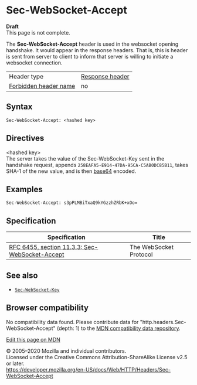 Sec-WebSocket-Accept
====================

**Draft**  
This page is not complete.

The **Sec-WebSocket-Accept** header is used in the websocket opening handshake. It would appear in the response headers. That is, this is header is sent from server to client to inform that server is willing to initiate a websocket connection.

<table><tbody><tr class="odd"><td>Header type</td><td><a href="https://developer.mozilla.org/en-US/docs/Glossary/Response_header">Response header</a></td></tr><tr class="even"><td><a href="https://developer.mozilla.org/en-US/docs/Glossary/Forbidden_header_name">Forbidden header name</a></td><td>no</td></tr></tbody></table>

Syntax
------

    Sec-WebSocket-Accept: <hashed key>

Directives
----------

&lt;hashed key&gt;  
The server takes the value of the Sec-WebSocket-Key sent in the handshake request, appends `258EAFA5-E914-47DA-95CA-C5AB0DC85B11`, takes SHA-1 of the new value, and is then [base64](https://developer.mozilla.org/en-US/docs/Web/API/WindowBase64/Base64_encoding_and_decoding) encoded.

Examples
--------

    Sec-WebSocket-Accept: s3pPLMBiTxaQ9kYGzzhZRbK+xOo=

Specification
-------------

<table><thead><tr class="header"><th>Specification</th><th>Title</th></tr></thead><tbody><tr class="odd"><td><a href="https://tools.ietf.org/html/rfc6455#section-11.3.3">RFC 6455, section 11.3.3: Sec-WebSocket-Accept</a></td><td>The WebSocket Protocol</td></tr></tbody></table>

See also
--------

-   [`Sec-WebSocket-Key`](https://developer.mozilla.org/en-US/docs/Web/HTTP/Headers/Sec-WebSocket-Key)

Browser compatibility
---------------------

No compatibility data found. Please contribute data for "http.headers.Sec-WebSocket-Accept" (depth: 1) to the [MDN compatibility data repository](https://github.com/mdn/browser-compat-data).

<a href="https://developer.mozilla.org/en-US/docs/Web/HTTP/Headers/Sec-WebSocket-Accept$edit" class="_attribution-link">Edit this page on MDN</a>

© 2005–2020 Mozilla and individual contributors.  
Licensed under the Creative Commons Attribution-ShareAlike License v2.5 or later.  
<a href="https://developer.mozilla.org/en-US/docs/Web/HTTP/Headers/Sec-WebSocket-Accept" class="_attribution-link">https://developer.mozilla.org/en-US/docs/Web/HTTP/Headers/Sec-WebSocket-Accept</a>
